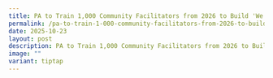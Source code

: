 ```yaml
---
title: PA to Train 1,000 Community Facilitators from 2026 to Build 'We First' Society
permalink: /pa-to-train-1-000-community-facilitators-from-2026-to-build-we-first-society/
date: 2025-10-23
layout: post
description: PA to Train 1,000 Community Facilitators from 2026 to Build 'We First' Society
image: ""
variant: tiptap
---
```

